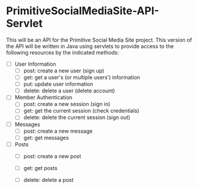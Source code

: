 # PrimitiveSocialMediaSite-API-Servlet
This will be an API for the Primitive Social Media Site project. This version of the API will be written in Java using servlets to provide access to the following resources by the indicated methods:
- [ ] User Information
  - [ ] post: create a new user (sign up)
  - [ ] get: get a user's (or multiple users') information
  - [ ] put: update user information
  - [ ] delete: delete a user (delete account)
- [ ] Member Authentication
  - [ ] post: create a new session (sign in)
  - [ ] get: get the current session (check credentials)
  - [ ] delete: delete the current session (sign out)
- [ ] Messages
  - [ ] post: create a new message
  - [ ] get: get messages
- [ ] Posts
  - [ ] post: create a new post
  - [ ] get: get posts
  - [ ] delete: delete a post
  
